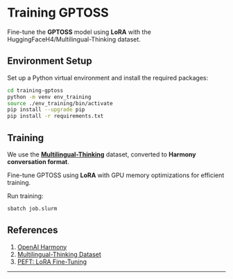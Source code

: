 # Training GPTOSS

Fine-tune the **GPTOSS** model using **LoRA** with the HuggingFaceH4/Multilingual-Thinking dataset.

## Environment Setup

Set up a Python virtual environment and install the required packages:

```bash
cd training-gptoss
python -m venv env_training
source ./env_training/bin/activate
pip install --upgrade pip
pip install -r requirements.txt
```

## Training

We use the **[Multilingual-Thinking](https://huggingface.co/datasets/HuggingFaceH4/Multilingual-Thinking)** dataset, converted to **Harmony conversation format**.

Fine-tune GPTOSS using **LoRA** with GPU memory optimizations for efficient training.

Run training:

```bash
sbatch job.slurm
```

## References

1. [OpenAI Harmony](https://github.com/openai/harmony)
2. [Multilingual-Thinking Dataset](https://huggingface.co/datasets/HuggingFaceH4/Multilingual-Thinking)
3. [PEFT: LoRA Fine-Tuning](https://huggingface.co/docs/peft/index)

---
